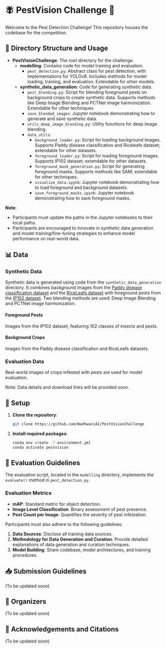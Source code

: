 # 🪰 PestVision Challenge 🌾

Welcome to the Pest Detection Challenge! This repository houses the codebase for the competition.

## 📂 Directory Structure and Usage

- **PestVisionChallenge**: The root directory for the challenge.
    - **modelling**: Contains code for model training and evaluation.
        - `pest_detection.py`: Abstract class for pest detection, with implementations for YOLOv8. Includes methods for model loading, training, and evaluation. Extendable for other models.
    - **synthetic_data_generation**: Code for generating synthetic data.
        - `pest_blending.py`: Script for blending foreground pests on background crops to create synthetic data. Supports methods like Deep Image Blending and PCTNet image harmonization. Extendable for other techniques.
        - `save_blended_images`: Jupyter notebook demonstrating how to generate and save synthetic data.
        - `utils_deep_image_blending.py`: Utility functions for deep image blending.
        - `data_utils`:
            - `background_loader.py`: Script for loading background images. Supports Paddy disease classification and Riceleafs dataset; extendable for other datasets.
            - `foreground_loader.py`: Script for loading foreground images. Supports IP102 dataset; extendable for other datasets.
            - `foreground_mask_generation.py`: Script for generating foreground masks. Supports methods like SAM; extendable for other techniques.
            - `visualize_data.ipynb`: Jupyter notebook demonstrating how to load foreground and background datasets.
            - `save_foreground_masks.ipynb`: Jupyter notebook demonstrating how to save foreground masks.

**Note**:
- Participants must update the paths in the Jupyter notebooks to their local paths.
- Participants are encouraged to innovate in synthetic data generation and model training/fine-tuning strategies to enhance model performance on real-world data.

## 📊 Data

### Synthetic Data
Synthetic data is generated using code from the `synthetic_data_generation` directory. It combines background images from the [Paddy disease classification dataset](https://www.kaggle.com/competitions/paddy-disease-classification/data) and the [RiceLeafs dataset](https://www.kaggle.com/datasets/shayanriyaz/riceleafs) with foreground pests from the [IP102 dataset](https://github.com/xpwu95/IP102). Two blending methods are used: Deep Image Blending and PCTNet image harmonization.

#### Foreground Pests
Images from the IP102 dataset, featuring 102 classes of insects and pests.

#### Background Crops
Images from the Paddy disease classification and RiceLeafs datasets.

### Evaluation Data
Real-world images of crops infested with pests are used for model evaluation.

Note: Data details and download links will be provided soon.

## 🔧 Setup

1. **Clone the repository**:
    ```bash
    git clone https://github.com/WadhwaniAI/PestVisionChallenge
    ```

2. **Install required packages**:
    ```bash
    conda env create -f environment.yml
    conda activate pestvision
    ```

## 📏 Evaluation Guidelines

The evaluation script, located in the `modelling` directory, implements the `evaluate()` method in `pest_detection.py`.

### Evaluation Metrics

- **mAP**: Standard metric for object detection.
- **Image Level Classification**: Binary assessment of pest presence.
- **Pest Count per Image**: Quantifies the severity of pest infestation.

Participants must also adhere to the following guidelines:

1. **Data Sources**: Disclose all training data sources.
2. **Methodology for Data Generation and Curation**: Provide detailed explanations of data generation and curation techniques.
3. **Model Building**: Share codebase, model architectures, and training procedures.

## 📥 Submission Guidelines

(To be updated soon)

## 🎉 Organizers

(To be updated soon)

## 🙏 Acknowledgements and Citations

(To be updated soon)


